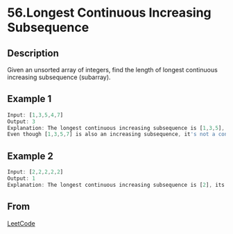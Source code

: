 # 56.Longest Continuous Increasing Subsequence

## Description

Given an unsorted array of integers, find the length of longest continuous increasing subsequence (subarray).

## Example 1

```javascript
Input: [1,3,5,4,7]
Output: 3
Explanation: The longest continuous increasing subsequence is [1,3,5], its length is 3.
Even though [1,3,5,7] is also an increasing subsequence, it's not a continuous one where 5 and 7 are separated by 4.
```

## Example 2

```javascript
Input: [2,2,2,2,2]
Output: 1
Explanation: The longest continuous increasing subsequence is [2], its length is 1.
```

## From

[LeetCode](https://leetcode.com/problems/longest-continuous-increasing-subsequence)

